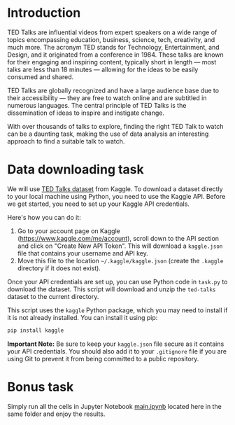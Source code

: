 # Introduction
TED Talks are influential videos from expert speakers on a wide range of topics encompassing education, business, science, tech, creativity, and much more. The acronym TED stands for Technology, Entertainment, and Design, and it originated from a conference in 1984. These talks are known for their engaging and inspiring content, typically short in length — most talks are less than 18 minutes — allowing for the ideas to be easily consumed and shared.

TED Talks are globally recognized and have a large audience base due to their accessibility — they are free to watch online and are subtitled in numerous languages. The central principle of TED Talks is the dissemination of ideas to inspire and instigate change. 

With over thousands of talks to explore, finding the right TED Talk to watch can be a daunting task, making the use of data analysis an interesting approach to find a suitable talk to watch.

# Data downloading task
We will use [TED Talks dataset](https://www.kaggle.com/datasets/rounakbanik/ted-talks) from Kaggle. To download a dataset directly to your local machine using Python, you need to use the Kaggle API. Before we get started, you need to set up your Kaggle API credentials.

Here's how you can do it:
1. Go to your account page on Kaggle (https://www.kaggle.com/me/account), scroll down to the API section and click on "Create New API Token". This will download a `kaggle.json` file that contains your username and API key.
2. Move this file to the location `~/.kaggle/kaggle.json` (create the `.kaggle` directory if it does not exist).

Once your API credentials are set up, you can use Python code in `task.py` to download the dataset. This script will download and unzip the `ted-talks` dataset to the current directory.

This script uses the `kaggle` Python package, which you may need to install if it is not already installed. You can install it using pip:

```bash
pip install kaggle
```

**Important Note:** Be sure to keep your `kaggle.json` file secure as it contains your API credentials. You should also add it to your `.gitignore` file if you are using Git to prevent it from being committed to a public repository.

# Bonus task
Simply run all the cells in Jupyter Notebook [main.ipynb](`file://main.ipynb`) located here in the same folder and enjoy the results.
